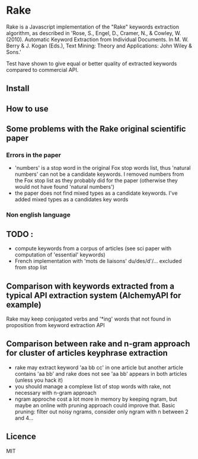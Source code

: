 Rake
====

Rake is a Javascript implementation of the "Rake" keywords extraction algorithm, as described in 'Rose, S., Engel, D., Cramer, N., & Cowley, W. (2010). Automatic Keyword Extraction from Individual Documents. In M. W. Berry & J. Kogan (Eds.), Text Mining: Theory and Applications: John Wiley & Sons.'

Test have shown to give equal or better quality of extracted keywords compared to commercial API.

## Install


## How to use


## Some problems with the Rake original scientific paper

### Errors in the paper

* 'numbers' is a stop word in the original Fox stop words list, thus 'natural numbers' can not be a candidate keywords. I removed numbers from the Fox stop list as they probably did for the paper (otherwise they would not have found 'natural numbers')
* the paper does not find mixed types as a candidate keywords. I've added mixed types as a candidates key words

### Non english language

## TODO :

* compute keywords from a corpus of articles (see sci paper with computation of 'essential' keywords)
* French implementation with 'mots de liaisons' du/des/d'/… excluded from stop list

## Comparison with keywords extracted from a typical API extraction system (AlchemyAPI for example)

Rake may keep conjugated verbs and '*ing' words that not found in proposition from keyword extraction API

## Comparison between rake and n-gram approach for cluster of articles keyphrase extraction

* rake may extract keyword 'aa bb cc' in one article but another article contains 'aa bb' and rake does not see 'aa bb' appears in both articles (unless you hack it)
* you should manage a complexe list of stop words with rake, not necessary with n-gram approach
* ngram approche cost a lot more in memory by keeping ngram, but maybe an online with pruning approach could improve that. Basic pruning: filter out noisy ngrams, consider only ngram with n between 2 and 4...

## Licence

MIT
